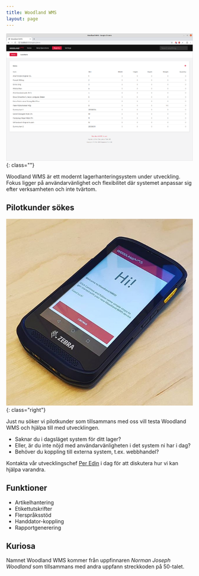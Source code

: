 ```yaml
---
title: Woodland WMS
layout: page
---
```


![Woodland WMS](/images/woodland-wms.png){: class=""}

Woodland WMS är ett modernt lagerhanteringsystem under utveckling. Fokus ligger
på användarvänlighet och flexibilitet där systemet anpassar sig efter
verksamheten och inte tvärtom.

## Pilotkunder sökes

![Woodland WMS](/images/woodland-wms-mobile.jpg){: class="right"}

Just nu söker vi pilotkunder som tillsammans med oss vill testa Woodland WMS
och hjälpa till med utvecklingen.

+ Saknar du i dagsläget system för ditt lager?
+ Eller, är du inte nöjd med användarvänligheten i det system ni har i dag?
+ Behöver du koppling till externa system, t.ex. webbhandel?

Kontakta vår utvecklingschef
[Per Edin](mailto:per.edin@sequence-point.se)
i dag för att diskutera hur vi kan hjälpa varandra.

## Funktioner

+ Artikelhantering
+ Etikettutskrifter
+ Flerspråksstöd
+ Handdator-koppling
+ Rapportgenerering

## Kuriosa

Namnet Woodland WMS kommer från uppfinnaren _Norman Joseph Woodland_ som
tillsammans med andra uppfann streckkoden på 50-talet.
